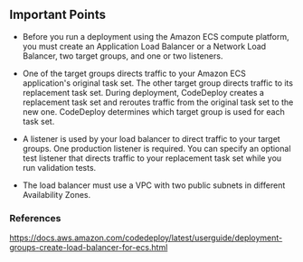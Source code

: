 ## Important Points 

- Before you run a deployment using the Amazon ECS compute platform, you must create an Application Load Balancer or a Network Load Balancer, two target groups, and one or two listeners. 

- One of the target groups directs traffic to your Amazon ECS application's original task set. The other target group directs traffic to its replacement task set. During deployment, CodeDeploy creates a replacement task set and reroutes traffic from the original task set to the new one. CodeDeploy determines which target group is used for each task set.

- A listener is used by your load balancer to direct traffic to your target groups. One production listener is required. You can specify an optional test listener that directs traffic to your replacement task set while you run validation tests.

- The load balancer must use a VPC with two public subnets in different Availability Zones.

### References
https://docs.aws.amazon.com/codedeploy/latest/userguide/deployment-groups-create-load-balancer-for-ecs.html

